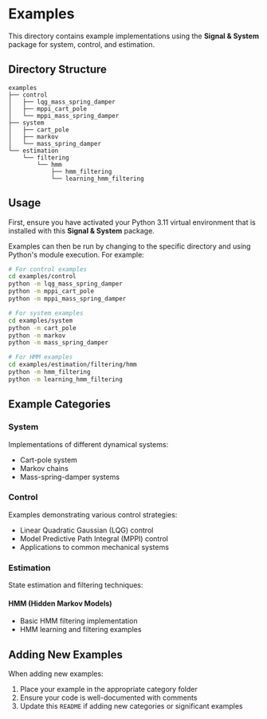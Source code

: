 # Examples

This directory contains example implementations using the **Signal & System** package for system, control, and estimation.

## Directory Structure

```
examples
├── control
│   ├── lqg_mass_spring_damper
│   ├── mppi_cart_pole
│   └── mppi_mass_spring_damper
├── system
│   ├── cart_pole
│   ├── markov
│   └── mass_spring_damper
└── estimation
    └── filtering
        └── hmm
            ├── hmm_filtering
            └── learning_hmm_filtering
```

## Usage

First, ensure you have activated your Python 3.11 virtual environment that is installed with this **Signal & System** package.

Examples can then be run by changing to the specific directory and using Python's module execution. For example:
```bash
# For control examples
cd examples/control
python -m lqg_mass_spring_damper
python -m mppi_cart_pole
python -m mppi_mass_spring_damper

# For system examples
cd examples/system
python -m cart_pole
python -m markov
python -m mass_spring_damper

# For HMM examples
cd examples/estimation/filtering/hmm
python -m hmm_filtering
python -m learning_hmm_filtering
```

## Example Categories

### System
Implementations of different dynamical systems:
- Cart-pole system
- Markov chains
- Mass-spring-damper systems

### Control
Examples demonstrating various control strategies:
- Linear Quadratic Gaussian (LQG) control
- Model Predictive Path Integral (MPPI) control
- Applications to common mechanical systems

### Estimation
State estimation and filtering techniques:
#### HMM (Hidden Markov Models)
- Basic HMM filtering implementation
- HMM learning and filtering examples


## Adding New Examples
When adding new examples:
1. Place your example in the appropriate category folder
2. Ensure your code is well-documented with comments
3. Update this `README` if adding new categories or significant examples
